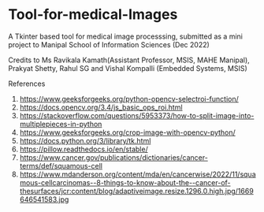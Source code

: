 # Tool-for-medical-Images

A Tkinter based tool for medical image processsing, submitted as a mini project to Manipal School of Information Sciences (Dec 2022)

Credits to Ms Ravikala Kamath(Assistant Professor, MSIS, MAHE Manipal), Prakyat Shetty, Rahul SG and Vishal Kompalli (Embedded Systems, MSIS)

References
1) https://www.geeksforgeeks.org/python-opencv-selectroi-function/
2) https://docs.opencv.org/3.4/js_basic_ops_roi.html
3) https://stackoverflow.com/questions/5953373/how-to-split-image-into-multiplepieces-in-python
4) https://www.geeksforgeeks.org/crop-image-with-opencv-python/
5) https://docs.python.org/3/library/tk.html
6) https://pillow.readthedocs.io/en/stable/
7) https://www.cancer.gov/publications/dictionaries/cancer-terms/def/squamous-cell
8) https://www.mdanderson.org/content/mda/en/cancerwise/2022/11/squamous-cellcarcinomas--8-things-to-know-about-the--cancer-of-thesurfaces/jcr:content/blog/adaptiveimage.resize.1296.0.high.jpg/1669646541583.jpg
